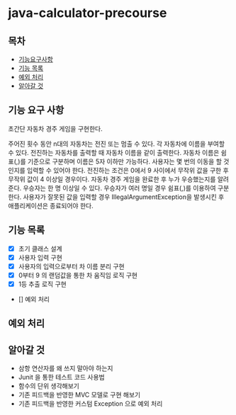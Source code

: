 # java-calculator-precourse

## 목차

- [기능요구사항](#기능-요구-사항)
- [기능 목록](#기능-목록)
- [예외 처리](#예외-처리)
- [알아갈 것](#알아갈-것)

## 기능 요구 사항

초간단 자동차 경주 게임을 구현한다.

주어진 횟수 동안 n대의 자동차는 전진 또는 멈출 수 있다.
각 자동차에 이름을 부여할 수 있다. 전진하는 자동차를 출력할 때 자동차 이름을 같이 출력한다.
자동차 이름은 쉼표(,)를 기준으로 구분하며 이름은 5자 이하만 가능하다.
사용자는 몇 번의 이동을 할 것인지를 입력할 수 있어야 한다.
전진하는 조건은 0에서 9 사이에서 무작위 값을 구한 후 무작위 값이 4 이상일 경우이다.
자동차 경주 게임을 완료한 후 누가 우승했는지를 알려준다. 우승자는 한 명 이상일 수 있다.
우승자가 여러 명일 경우 쉼표(,)를 이용하여 구분한다.
사용자가 잘못된 값을 입력할 경우 IllegalArgumentException을 발생시킨 후 애플리케이션은 종료되어야 한다.

## 기능 목록

- [x] 초기 클래스 설계
- [x] 사용자 입력 구현
- [x] 사용자의 입력으로부터 차 이름 분리 구현 
- [x] 0부터 9 의 랜덤값을 통한 차 움직임 로직 구현 
- [x] 1등 추출 로직 구현 
- [] 예외 처리 

## 예외 처리
 


## 알아갈 것

- 삼항 연산자를 왜 쓰지 말아야 하는지
- Junit 을 통한 테스트 코드 사용법
- 함수의 단위 생각해보기 
- 기존 피드백을 반영한 MVC 모델로 구현 해보기
- 기존 피드백을 반영한 커스텀 Exception 으로 예외 처리 